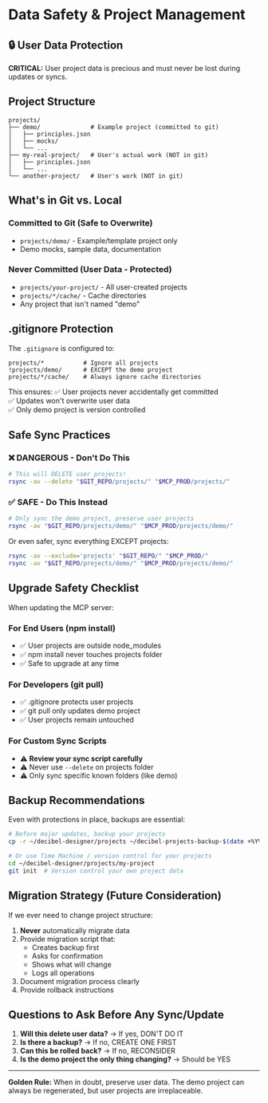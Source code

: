 # Data Safety & Project Management

## 🔒 User Data Protection

**CRITICAL:** User project data is precious and must never be lost during updates or syncs.

## Project Structure

```
projects/
├── demo/              # Example project (committed to git)
│   ├── principles.json
│   ├── mocks/
│   └── ...
├── my-real-project/   # User's actual work (NOT in git)
│   ├── principles.json
│   └── ...
└── another-project/   # User's work (NOT in git)
```

## What's in Git vs. Local

### Committed to Git (Safe to Overwrite)
- `projects/demo/` - Example/template project only
- Demo mocks, sample data, documentation

### Never Committed (User Data - Protected)
- `projects/your-project/` - All user-created projects
- `projects/*/cache/` - Cache directories
- Any project that isn't named "demo"

## .gitignore Protection

The `.gitignore` is configured to:
```gitignore
projects/*           # Ignore all projects
!projects/demo/      # EXCEPT the demo project
projects/*/cache/    # Always ignore cache directories
```

This ensures:
✅ User projects never accidentally get committed  
✅ Updates won't overwrite user data  
✅ Only demo project is version controlled

## Safe Sync Practices

### ❌ DANGEROUS - Don't Do This
```bash
# This will DELETE user projects!
rsync -av --delete "$GIT_REPO/projects/" "$MCP_PROD/projects/"
```

### ✅ SAFE - Do This Instead
```bash
# Only sync the demo project, preserve user projects
rsync -av "$GIT_REPO/projects/demo/" "$MCP_PROD/projects/demo/"
```

Or even safer, sync everything EXCEPT projects:
```bash
rsync -av --exclude='projects' "$GIT_REPO/" "$MCP_PROD/"
rsync -av "$GIT_REPO/projects/demo/" "$MCP_PROD/projects/demo/"
```

## Upgrade Safety Checklist

When updating the MCP server:

### For End Users (npm install)
- ✅ User projects are outside node_modules
- ✅ npm install never touches projects folder
- ✅ Safe to upgrade at any time

### For Developers (git pull)
- ✅ .gitignore protects user projects
- ✅ git pull only updates demo project
- ✅ User projects remain untouched

### For Custom Sync Scripts
- ⚠️ **Review your sync script carefully**
- ⚠️ Never use `--delete` on projects folder
- ⚠️ Only sync specific known folders (like demo)

## Backup Recommendations

Even with protections in place, backups are essential:

```bash
# Before major updates, backup your projects
cp -r ~/decibel-designer/projects ~/decibel-projects-backup-$(date +%Y%m%d)

# Or use Time Machine / version control for your projects
cd ~/decibel-designer/projects/my-project
git init  # Version control your own project data
```

## Migration Strategy (Future Consideration)

If we ever need to change project structure:

1. **Never** automatically migrate data
2. Provide migration script that:
   - Creates backup first
   - Asks for confirmation
   - Shows what will change
   - Logs all operations
3. Document migration process clearly
4. Provide rollback instructions

## Questions to Ask Before Any Sync/Update

1. **Will this delete user data?** → If yes, DON'T DO IT
2. **Is there a backup?** → If no, CREATE ONE FIRST
3. **Can this be rolled back?** → If no, RECONSIDER
4. **Is the demo project the only thing changing?** → Should be YES

---

**Golden Rule:** When in doubt, preserve user data. The demo project can always be regenerated, but user projects are irreplaceable.
